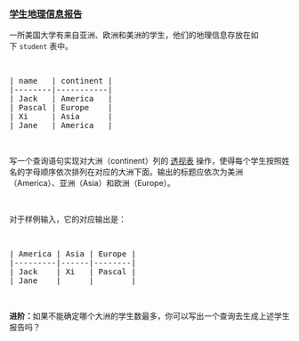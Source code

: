 ### [学生地理信息报告](https://leetcode-cn.com/problems/students-report-by-geography)

<p>一所美国大学有来自亚洲、欧洲和美洲的学生，他们的地理信息存放在如下 <code>student</code> 表中。</p>

<p> </p>

<pre>
| name   | continent |
|--------|-----------|
| Jack   | America   |
| Pascal | Europe    |
| Xi     | Asia      |
| Jane   | America   |
</pre>

<p> </p>

<p>写一个查询语句实现对大洲（continent）列的 <a href="https://zh.wikipedia.org/wiki/%E9%80%8F%E8%A7%86%E8%A1%A8" target="_blank">透视表</a> 操作，使得每个学生按照姓名的字母顺序依次排列在对应的大洲下面。输出的标题应依次为美洲（America）、亚洲（Asia）和欧洲（Europe）。</p>

<p> </p>

<p>对于样例输入，它的对应输出是：</p>

<p> </p>

<pre>
| America | Asia | Europe |
|---------|------|--------|
| Jack    | Xi   | Pascal |
| Jane    |      |        |
</pre>

<p> </p>

<p><strong>进阶：</strong>如果不能确定哪个大洲的学生数最多，你可以写出一个查询去生成上述学生报告吗？</p>

<p> </p>
